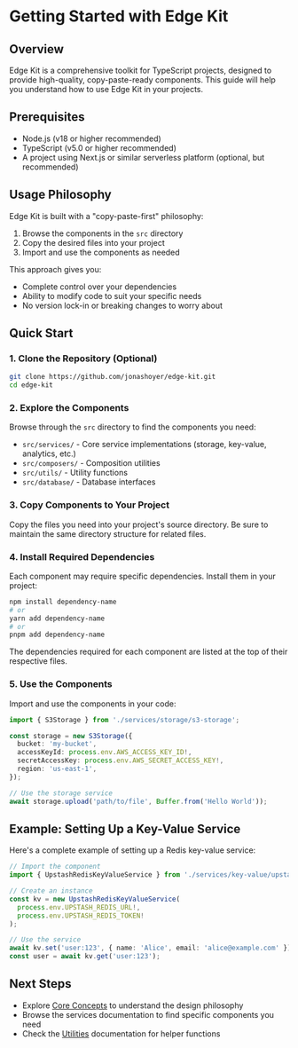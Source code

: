 # Getting Started with Edge Kit

## Overview

Edge Kit is a comprehensive toolkit for TypeScript projects, designed to provide high-quality, copy-paste-ready components. This guide will help you understand how to use Edge Kit in your projects.

## Prerequisites

- Node.js (v18 or higher recommended)
- TypeScript (v5.0 or higher recommended)
- A project using Next.js or similar serverless platform (optional, but recommended)

## Usage Philosophy

Edge Kit is built with a "copy-paste-first" philosophy:

1. Browse the components in the `src` directory
2. Copy the desired files into your project
3. Import and use the components as needed

This approach gives you:
- Complete control over your dependencies
- Ability to modify code to suit your specific needs
- No version lock-in or breaking changes to worry about

## Quick Start

### 1. Clone the Repository (Optional)

```bash
git clone https://github.com/jonashoyer/edge-kit.git
cd edge-kit
```

### 2. Explore the Components

Browse through the `src` directory to find the components you need:

- `src/services/` - Core service implementations (storage, key-value, analytics, etc.)
- `src/composers/` - Composition utilities
- `src/utils/` - Utility functions
- `src/database/` - Database interfaces

### 3. Copy Components to Your Project

Copy the files you need into your project's source directory. Be sure to maintain the same directory structure for related files.

### 4. Install Required Dependencies

Each component may require specific dependencies. Install them in your project:

```bash
npm install dependency-name
# or
yarn add dependency-name
# or
pnpm add dependency-name
```

The dependencies required for each component are listed at the top of their respective files.

### 5. Use the Components

Import and use the components in your code:

```typescript
import { S3Storage } from './services/storage/s3-storage';

const storage = new S3Storage({
  bucket: 'my-bucket',
  accessKeyId: process.env.AWS_ACCESS_KEY_ID!,
  secretAccessKey: process.env.AWS_SECRET_ACCESS_KEY!,
  region: 'us-east-1',
});

// Use the storage service
await storage.upload('path/to/file', Buffer.from('Hello World'));
```

## Example: Setting Up a Key-Value Service

Here's a complete example of setting up a Redis key-value service:

```typescript
// Import the component
import { UpstashRedisKeyValueService } from './services/key-value/upstash-redis-key-value';

// Create an instance
const kv = new UpstashRedisKeyValueService(
  process.env.UPSTASH_REDIS_URL!,
  process.env.UPSTASH_REDIS_TOKEN!
);

// Use the service
await kv.set('user:123', { name: 'Alice', email: 'alice@example.com' });
const user = await kv.get('user:123');
```

## Next Steps

- Explore [Core Concepts](./core-concepts.md) to understand the design philosophy
- Browse the services documentation to find specific components you need
- Check the [Utilities](./utils.md) documentation for helper functions
